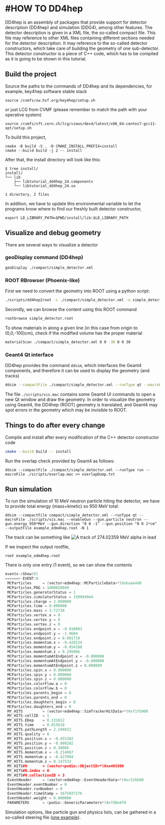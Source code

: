 #HOW TO DD4hep
==============

DD4hep is an assembly of packages that provide support for detector description (DD4hep) and simulation (DDG4), among other features. The detector description is given in a XML file, the so-called compact file. This file may reference to other XML files containing different sections needed for the detector description. It may reference to the so-called detector constructors, which take care of building the geometry of one sub-detector. This detector constructor is a piece of C++ code, which has to be compiled as it is going to be shown in this tutorial. 

## Build the project

Source the paths to the commands of DD4hep and its dependencies, for example, key4hep software stable stack

```shell
source /cvmfs/sw.hsf.org/key4hep/setup.sh
```

or just LCG from CVMF (please remember to match the path with your operative system)
```shell
source /cvmfs/sft.cern.ch/lcg/views/dev4/latest/x86_64-centos7-gcc11-opt/setup.sh 
```

To build this project,
```shell
cmake -B build -S . -D CMAKE_INSTALL_PREFIX=install
cmake --build build -j 2 -- install
```

After that, the install directory will look like this:

```shell
$ tree install/
install/
└── lib
    ├── libtutorial_dd4hep_24.components
    └── libtutorial_dd4hep_24.so

1 directory, 2 files
```

In addition, we have to update this environmental variable to let the programs know where to find our freshly built detector constructor, 

```shell
export LD_LIBRARY_PATH=$PWD/install/lib:$LD_LIBRARY_PATH
```

## Visualize and debug geometry

There are several ways to visualize a detector

### geoDisplay command (DD4hep)

```bash
geoDisplay ./compact/simple_detector.xml
```

### ROOT RBrowser (Phoenix-like)

First we need to convert the geometry into ROOT using a python script:

```bash
./scripts/dd4hep2root -c ./compact/simple_detector.xml -o simple_detector.root
```

Secondly, we can browse the content using this ROOT command
```bash
rootbrowse simple_detector.root
```

To show materials in along a given line (in this case from origin to (0,0,-100)cm), check if the modified volume has the proper material

```bash
materialScan ./compact/simple_detector.xml 0 0 -30 0 0 30
```
### Geant4 Qt interface

DD4hep provides the command `ddsim`, which interfaces the Geant4 components, and therefore it can be used to display the geometry (and tracks)

```bash
ddsim --compactFile ./compact/simple_detector.xml --runType qt --macroFile ./scripts/vis.mac
```

The file `./scripts/vis.mac` contains some Geant4 UI commands to open a new Qt window and draw the geometry. In order to visualize the geometry using Geant4, the DD4hep (ROOT) geometry is translated, and Geant4 may spot errors in the geometry which may be invisible to ROOT.


## Things to do after every change

Compile and install after every modification of the C++ detector constructor code

```bash
cmake --build build -- install
```

Run the overlap check provided by Geant4 as follows:
```shell
ddsim --compactFile ./compact/simple_detector.xml --runType run --macroFile ./scripts/overlap.mac >> overlapDump.txt
```

## Run simulation

To run the simulation of 10 MeV neutron particle hiting the detector, we have to provide total energy (mass+kinetic) so 950 MeV total:

```shell
ddsim --compactFile compact/simple_detector.xml --runType qt --macroFile ./scripts/vis.mac --enableGun --gun.particle neutron --gun.energy 950*MeV --gun.direction "0 0 -1" --gun.position "0 0 1*cm" --outputFile example_edm4hep.root -N 1
```

The track can be something like ![A track of 274.02359 MeV alpha in lead](https://mattermost.web.cern.ch/files/f1tnt4n4n7dabk7zpbnwxbyxdc/public?h=usG4tmiWGuhWBAujICrw-K5bv63s6TR0izjSpG4CvjM)

If we inspect the output rootfile,

```shell
root example_edm4hep.root
```

There is only one entry (1 event), so we can show the contents

```cpp
events->Show(0)
======> EVENT:0
 MCParticles     = (vector<edm4hep::MCParticleData>*)0xbaae4d0
 MCParticles.PDG = 1000020040
 MCParticles.generatorStatus = 1
 MCParticles.simulatorStatus = 150994944
 MCParticles.charge = 2.000000
 MCParticles.time = 0.000000
 MCParticles.mass = 3.72738
 MCParticles.vertex.x = 0
 MCParticles.vertex.y = 0
 MCParticles.vertex.z = 0
 MCParticles.endpoint.x = -0.910603
 MCParticles.endpoint.y = -1.9604
 MCParticles.endpoint.z = 0.601719
 MCParticles.momentum.x = -0.428134
 MCParticles.momentum.y = -0.854188
 MCParticles.momentum.z = 0.295066
 MCParticles.momentumAtEndpoint.x = -0.000000
 MCParticles.momentumAtEndpoint.y = -0.000000
 MCParticles.momentumAtEndpoint.z = 0.000000
 MCParticles.spin.x = 0.000000
 MCParticles.spin.y = 0.000000
 MCParticles.spin.z = 0.000000
 MCParticles.colorFlow.a = 0
 MCParticles.colorFlow.b = 0
 MCParticles.parents_begin = 0
 MCParticles.parents_end = 0
 MCParticles.daughters_begin = 0
 MCParticles.daughters_end = 0
 MY_HITS         = (vector<edm4hep::SimTrackerHitData>*)0xf1fb900
 MY_HITS.cellID  = 1
 MY_HITS.EDep    = 0.131812
 MY_HITS.time    = 0.015610
 MY_HITS.pathLength = 2.246921
 MY_HITS.quality = 0
 MY_HITS.position.x = -0.455302
 MY_HITS.position.y = -0.980202
 MY_HITS.position.z = 0.30086
 MY_HITS.momentum.x = -0.214067
 MY_HITS.momentum.y = -0.427094
 MY_HITS.momentum.z = 0.147533
 MY_HITS#0       = (vector<podio::ObjectID>*)0xe405300
 MY_HITS#0.index = 0
 MY_HITS#0.collectionID = 3
 EventHeader     = (vector<edm4hep::EventHeaderData>*)0xc526b00
 EventHeader.eventNumber = 0
 EventHeader.runNumber = 0
 EventHeader.timeStamp = 1675937276
 EventHeader.weight = 0.000000
 PARAMETERS      = (podio::GenericParameters*)0xfd8e4f0
```

Simulation options, like particle gun and physics lists, can be gathered in a so-called steering file ([one example](https://github.com/atolosadelgado/ARC_detector/blob/f96e1990e40c0b51588464b8c53c2980968ca937/arcsim.py)).
